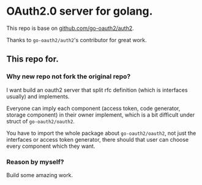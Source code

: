 # OAuth2.0 server for golang.

This repo is base on [github.com/go-oauth2/auth2](https://github.com/go-oauth2/oauth2).

Thanks to `go-oauth2/auth2`'s contributor for great work.

## This repo for.

### Why new repo not fork the original repo?

I want build an oauth2 server that split rfc definition (which is interfaces usually) and implements.

Everyone can imply each component (access token, code generator, storage component) in their owner implement, 
which is a bit difficult under struct of `go-oauth2/oauth2`.

You have to import the whole package about `go-oauth2/oauth2`, not just the interfaces or access token generator,
there should that user can choose every component which they want. 

### Reason by myself?

Build some amazing work.
